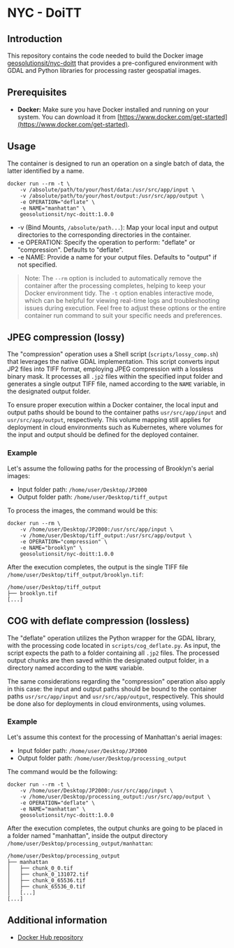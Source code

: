 # NYC - DoiTT

## Introduction

This repository contains the code needed to build the Docker image [geosolutionsit/nyc-doitt](https://hub.docker.com/r/geosolutionsit/nyc-doitt) that provides a pre-configured environment with GDAL and Python libraries for processing raster geospatial images.  

## Prerequisites

* **Docker:** Make sure you have Docker installed and running on your system. You can download it from [https://www.docker.com/get-started](https://www.docker.com/get-started).

## Usage

The container is designed to run an operation on a single batch of data, the latter identified by a name.

```docker
docker run --rm -t \
    -v /absolute/path/to/your/host/data:/usr/src/app/input \
    -v /absolute/path/to/your/host/output:/usr/src/app/output \
    -e OPERATION="deflate" \
    -e NAME="manhattan" \
    geosolutionsit/nyc-doitt:1.0.0
```

- -v (Bind Mounts, `/absolute/path...`): Map your local input and output directories to the corresponding directories in the container.
- -e OPERATION: Specify the operation to perform: "deflate" or "compression". Defaults to "deflate".
- -e NAME: Provide a name for your output files. Defaults to "output" if not specified.
  
> Note: The `--rm` option is included to automatically remove the container after the processing completes, helping to keep your Docker environment tidy. The `-t` option enables interactive mode, which can be helpful for viewing real-time logs and troubleshooting issues during execution. Feel free to adjust these options or the entire container run command to suit your specific needs and preferences.

## JPEG compression (lossy)

The "compression" operation uses a Shell script (`scripts/lossy_comp.sh`) that leverages the native GDAL implementation. This script converts input JP2 files into TIFF format, employing JPEG compression with a lossless binary mask. It processes all `.jp2` files within the specified input folder and generates a single output TIFF file, named according to the `NAME` variable, in the designated output folder.

To ensure proper execution within a Docker container, the local input and output paths should be bound to the container paths `usr/src/app/input` and `usr/src/app/output`, respectively. This volume mapping still applies for deployment in cloud environments such as Kubernetes, where volumes for the input and output should be defined for the deployed container.

### Example

Let's assume the following paths for the processing of Brooklyn's aerial images:

- Input folder path: `/home/user/Desktop/JP2000` 
- Output folder path: `/home/user/Desktop/tiff_output`
  
To process the images, the command would be this:

```docker
docker run --rm \
    -v /home/user/Desktop/JP2000:/usr/src/app/input \
    -v /home/user/Desktop/tiff_output:/usr/src/app/output \
    -e OPERATION="compression" \
    -e NAME="brooklyn" \
    geosolutionsit/nyc-doitt:1.0.0
```

After the execution completes, the output is the single TIFF file `/home/user/Desktop/tiff_output/brooklyn.tif`:
```
/home/user/Desktop/tiff_output
├── brooklyn.tif
[...]
```

## COG with deflate compression (lossless)

The "deflate" operation utilizes the Python wrapper for the GDAL library, with the processing code located in `scripts/cog_deflate.py`. As input, the script expects the path to a folder containing all `.jp2` files. The processed output chunks are then saved within the designated output folder, in a directory named according to the `NAME` variable.

The same considerations regarding the "compression" operation also apply in this case: the input and output paths should be bound to the container paths `usr/src/app/input` and `usr/src/app/output`, respectively. This should be done also for deployments in cloud environments, using volumes.

### Example

Let's assume this context for the processing of Manhattan's aerial images:

- Input folder path: `/home/user/Desktop/JP2000` 
- Output folder path: `/home/user/Desktop/processing_output`
  
The command would be the following:
```docker
docker run --rm -t \
    -v /home/user/Desktop/JP2000:/usr/src/app/input \
    -v /home/user/Desktop/processing_output:/usr/src/app/output \
    -e OPERATION="deflate" \
    -e NAME="manhattan" \
    geosolutionsit/nyc-doitt:1.0.0
```

After the execution completes, the output chunks are going to be placed in a folder named "manhattan", inside the output directory `/home/user/Desktop/processing_output/manhattan`:
```
/home/user/Desktop/processing_output
├── manhattan
│   ├── chunk_0_0.tif
│   ├── chunk_0_131072.tif
│   ├── chunk_0_65536.tif
│   ├── chunk_65536_0.tif
│   [...]
[...]
```
## Additional information
- [Docker Hub repository](https://hub.docker.com/r/geosolutionsit/nyc-doitt)
